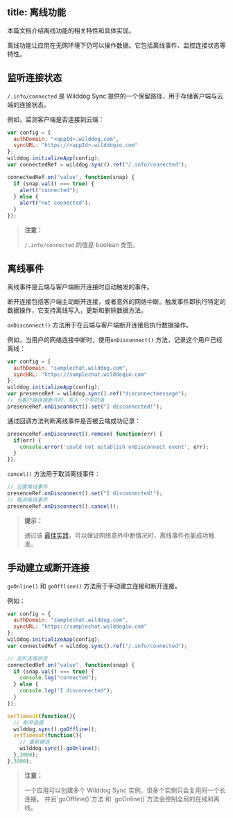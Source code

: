 
title:  离线功能
---

本篇文档介绍离线功能的相关特性和具体实现。

离线功能让应用在无网环境下仍可以操作数据。它包括离线事件、监控连接状态等特性。



## 监听连接状态

`/.info/connected` 是 Wilddog Sync 提供的一个保留路径，用于存储客户端与云端的连接状态。

例如，监测客户端是否连接到云端：

``` js
var config = {
  authDomain: "<appId>.wilddog.com",
  syncURL: "https://<appId>.wilddogio.com"
};
wilddog.initializeApp(config);
var connectedRef = wilddog.sync().ref("/.info/connected");

connectedRef.on("value", function(snap) {
  if (snap.val() === true) {
    alert("connected");
  } else {
    alert("not connected");
  }
});
```
<blockquote class="warning">
  <p><strong>注意：</strong></p>

`/.info/connected` 的值是 boolean 类型。

</blockquote>

## 离线事件

离线事件是云端与客户端断开连接时自动触发的事件。

断开连接包括客户端主动断开连接，或者意外的网络中断。触发事件即执行特定的数据操作，它支持离线写入，更新和删除数据方法。

`onDisconnect()` 方法用于在云端与客户端断开连接后执行数据操作。

例如，当用户的网络连接中断时，使用`onDisconnect()` 方法，记录这个用户已经离线：

```js
var config = {
  authDomain: "samplechat.wilddog.com",
  syncURL: "https://samplechat.wilddogio.com"
};
wilddog.initializeApp(config);
var presenceRef = wilddog.sync().ref("disconnectmessage");
// 当客户端连接断开时，写入一个字符串
presenceRef.onDisconnect().set("I disconnected!");
```

通过回调方法判断离线事件是否被云端成功记录：

```js
presenceRef.onDisconnect().remove( function(err) {
  if(err) {
    console.error('could not establish onDisconnect event', err);
  }
});
```
`cancel()` 方法用于取消离线事件：

```js
// 设置离线事件
presenceRef.onDisconnect().set("I disconnected!");
// 取消离线事件
presenceRef.onDisconnect().cancel();
```

<blockquote class="notice">
  <p><strong>提示：</strong></p>
  通过该 <a href="/sync/Egret/guide/bestpractice/offline.html">最佳实践</a>，可以保证网络意外中断情况时，离线事件也能成功触发。
</blockquote>

## 手动建立或断开连接



`goOnline()` 和 `goOffline()` 方法用于手动建立连接和断开连接。

例如：

```js
var config = {
  authDomain: "samplechat.wilddog.com",
  syncURL: "https://samplechat.wilddogio.com"
};
wilddog.initializeApp(config);
var connectedRef = wilddog.sync().ref("/.info/connected");

// 监听连接状态
connectedRef.on("value", function(snap) {
  if (snap.val() === true) {
    console.log("connected");
  } else {
    console.log("I disconnected");
  }
});

setTimeout(function(){
  // 断开连接
  wilddog.sync().goOffline();
  setTimeout(function(){
    // 重新建连
    wilddog.sync().goOnline();
  },3000);
},3000);
```

<blockquote class="warning">
  <p><strong>注意：</strong></p>
  一个应用可以创建多个 Wilddog Sync 实例，但多个实例只会复用同一个长连接。 并且`goOffline()`方法 和 `goOnline()`方法会控制全局的在线和离线。
</blockquote>
